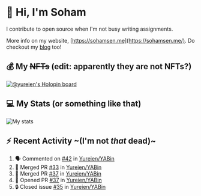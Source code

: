 # 👋 Hi, I'm Soham

I contribute to open source when I'm not busy writing assignments.

More info on my website, [https://sohamsen.me](https://sohamsen.me/). Do checkout my [blog](https://blog.sohamsen.me/) too!

## 💰 My ~~NFTs~~ (edit: apparently they are not NFTs?)

[![@yureien's Holopin board](https://holopin.io/api/user/board?user=yureien)](https://holopin.io/@yureien)

## 💻 My Stats (or something like that)

![My stats](https://github-readme-stats.vercel.app/api?username=Yureien&count_private=true&show_icons=true&theme=dracula)

## ⚡️ Recent Activity ~(I'm not _that_ dead)~

<!--START_SECTION:activity-->
1. 🗣 Commented on [#42](https://github.com/Yureien/YABin/pull/42#issuecomment-1925637099) in [Yureien/YABin](https://github.com/Yureien/YABin)
2. 🎉 Merged PR [#33](https://github.com/Yureien/YABin/pull/33) in [Yureien/YABin](https://github.com/Yureien/YABin)
3. 🎉 Merged PR [#37](https://github.com/Yureien/YABin/pull/37) in [Yureien/YABin](https://github.com/Yureien/YABin)
4. 💪 Opened PR [#37](https://github.com/Yureien/YABin/pull/37) in [Yureien/YABin](https://github.com/Yureien/YABin)
5. 🔒 Closed issue [#35](https://github.com/Yureien/YABin/issues/35) in [Yureien/YABin](https://github.com/Yureien/YABin)
<!--END_SECTION:activity-->
